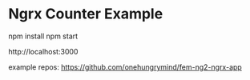 # Ngrx Counter Example
npm install
npm start

http://localhost:3000

example repos:
https://github.com/onehungrymind/fem-ng2-ngrx-app
